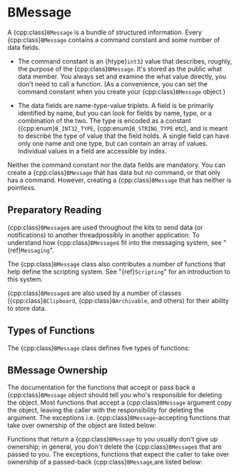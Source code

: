 # BMessage

A {cpp:class}`BMessage` is a bundle of structured information. Every
{cpp:class}`BMessage` contains a command constant and some number of data
fields.

- The command constant is an {htype}`int32` value that describes, roughly,
the purpose of the {cpp:class}`BMessage`. It's stored as the public what
data member. You always set and examine the what value directly, you don't
need to call a function. (As a convenience, you can set the command
constant when you create your {cpp:class}`BMessage` object.)

- The data fields are name-type-value triplets. A field is be primarily
identified by name, but you can look for fields by name, type, or a
combination of the two. The type is encoded as a constant
({cpp:enum}`B_INT32_TYPE`, {cpp:enum}`B_STRING_TYPE` etc), and is meant to
describe the type of value that the field holds. A single field can have
only one name and one type, but can contain an array of values. Individual
values in a field are accessible by index.

Neither the command constant nor the data fields are mandatory. You can
create a {cpp:class}`BMessage` that has data but no command, or that only
has a command. However, creating a {cpp:class}`BMessage` that has neither
is pointless.

## Preparatory Reading

{cpp:class}`BMessage`s are used throughout the kits to send data (or
notifications) to another threadpossibly in another application. To
understand how {cpp:class}`BMessage`s fit into the messaging system, see
"{ref}`Messaging`".

The {cpp:class}`BMessage` class also contributes a number of functions
that help define the scripting system. See "{ref}`Scripting`" for an
introduction to this system.

{cpp:class}`BMessage`s are also used by a number of classes
({cpp:class}`BClipboard`, {cpp:class}`BArchivable`, and others) for their
ability to store data.

## Types of Functions

The {cpp:class}`BMessage` class defines five types of functions:



## BMessage Ownership

The documentation for the functions that accept or pass back a
{cpp:class}`BMessage` object should tell you who's responsible for deleting
the object. Most functions that accept a {cpp:class}`BMessage` argument
copy the object, leaving the caller with the responsibility for deleting
the argument. The exceptions i.e. {cpp:class}`BMessage`-accepting functions
that take over ownership of the object are listed below:

Functions that return a {cpp:class}`BMessage` to you usually don't give up
ownership; in general, you don't delete the {cpp:class}`BMessage`s that are
passed to you. The exceptions, functions that expect the caller to take
over ownership of a passed-back {cpp:class}`BMessage`,are listed below:

